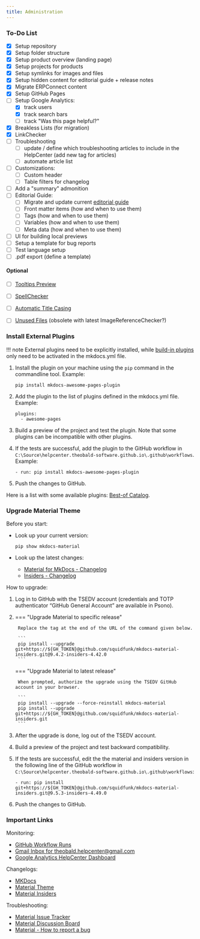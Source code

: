 ```yaml
---
title: Administration
---
```



### To-Do List

- [x] Setup repository
- [x] Setup folder structure 
- [x] Setup product overview (landing page)
- [x] Setup projects for products
- [x] Setup symlinks for images and files
- [x] Setup hidden content for editorial guide + release notes
- [x] Migrate ERPConnect content
- [x] Setup GitHub Pages
- [ ] Setup Google Analytics:
	- [x] track users
	- [x] track search bars
	- [ ] track "Was this page helpful?"
- [x] Breakless Lists (for migration)
- [x] LinkChecker
- [ ] Troubleshooting
	- [ ] update / define which troubleshooting articles to include in the HelpCenter (add new tag for articles)
	- [ ] automate article list
- [ ] Customizations:
	- [ ] Custom header
	- [ ] Table filters for changelog
- [ ] Add a "summary" admonition
- [ ] Editorial Guide:
	- [ ] Migrate and update current [editorial guide](https://help.theobald-software.com/en/editorial-guide)
	- [ ] Front matter items (how and when to use them)
	- [ ] Tags (how and when to use them)
	- [ ] Variables (how and when to use them)
	- [ ] Meta data (how and when to use them)
- [ ] UI for building local previews
- [ ] Setup a template for bug reports
- [ ] Test language setup
- [ ] .pdf export (define a template)

#### Optional

- [ ] [Tooltips Preview](https://github.com/zachhannum/mkdocs-tooltipster-links-plugin)
- [ ] [SpellChecker](https://github.com/pawamoy/mkdocs-spellcheck) 
- [ ] [Automatic Title Casing](https://github.com/mattchristopher314/mkdocs-title-casing-plugin)
- [ ] [Unused Files](https://github.com/wilhelmer/mkdocs-unused-files) (obsolete with latest ImageReferenceChecker?)


### Install External Plugins

!!! note
	External plugins need to be explicitly installed, while [build-in plugins](https://squidfunk.github.io/mkdocs-material/plugins/) only need to be activated in the mkdocs.yml file.

1. Install the plugin on your machine using the `pip` command in the commandline tool. Example:

	```
	pip install mkdocs-awesome-pages-plugin 
	```
	
2. Add the plugin to the list of plugins defined in the mkdocs.yml file. Example:

	```
	plugins:
	  - awesome-pages
	```
	
3. Build a preview of the project and test the plugin. 
Note that some plugins can be incompatible with other plugins.
4. If the tests are successful, add the plugin to the GitHub workflow in `C:\Source\helpcenter.theobald-software.github.io\.github\workflows`. Example:

	```
	- run: pip install mkdocs-awesome-pages-plugin 
	```
	
5. Push the changes to GitHub.

Here is a list with some available plugins: [Best-of Catalog](https://github.com/best-of-lists/best-of).

### Upgrade Material Theme

Before you start:

- Look up your current version: 
	
	```
	pip show mkdocs-material
	```
	
- Look up the latest changes:
	- [Material for MkDocs - Changelog](https://squidfunk.github.io/mkdocs-material/changelog/)<br>
	- [Insiders - Changelog](https://squidfunk.github.io/mkdocs-material/insiders/changelog/)

How to upgrade:

1. Log in to GitHub with the TSEDV account (credentials and TOTP authenticator “GitHub General Account” are available in Psono).
2. === "Upgrade Material to specific release"

		Replace the tag at the end of the URL of the command given below. 

		```
		pip install --upgrade git+https://${GH_TOKEN}@github.com/squidfunk/mkdocs-material-insiders.git@9.4.2-insiders-4.42.0
		```

	=== "Upgrade Material to latest release"

		When prompted, authorize the upgrade using the TSEDV GitHub account in your browser.
		
		```
		pip install --upgrade --force-reinstall mkdocs-material
		pip install --upgrade git+https://${GH_TOKEN}@github.com/squidfunk/mkdocs-material-insiders.git
		```

4. After the upgrade is done, log out of the TSEDV account.
5. Build a preview of the project and test backward compatibility.
6. If the tests are successful, edit the the material and insiders version in the following line of the GitHub workflow in `C:\Source\helpcenter.theobald-software.github.io\.github\workflows`:

	```
	- run: pip install git+https://${GH_TOKEN}@github.com/squidfunk/mkdocs-material-insiders.git@9.5.3-insiders-4.49.0
	```

7. Push the changes to GitHub.


### Important Links

Monitoring:

- [GitHub Workflow Runs](https://github.com/theobald-software/helpcenter.theobald-software.github.io/actions/workflows/ci.yml)
- [Gmail Inbox for theobald.helpcenter@gmail.com](https://mail.google.com/mail/u/0/#inbox)
- [Google Analytics HelpCenter Dashboard](https://analytics.google.com/analytics/web)

Changelogs:

- [MKDocs](https://www.mkdocs.org/about/release-notes/)
- [Material Theme](https://squidfunk.github.io/mkdocs-material/changelog/)
- [Material Insiders](https://squidfunk.github.io/mkdocs-material/insiders/changelog/)

Troubleshooting:

- [Material Issue Tracker](https://github.com/squidfunk/mkdocs-material/issues)
- [Material Discussion Board](https://github.com/squidfunk/mkdocs-material/discussions)
- [Material - How to report a bug](https://squidfunk.github.io/mkdocs-material/contributing/reporting-a-bug/)
